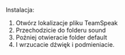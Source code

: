Instalacja:
1. Otwórz lokalizacje pliku TeamSpeak
2. Przechodzicie do folderu sound
3. Poźniej otwieracie folder default
4. I wrzucacie dźwięk i podmieniacie.